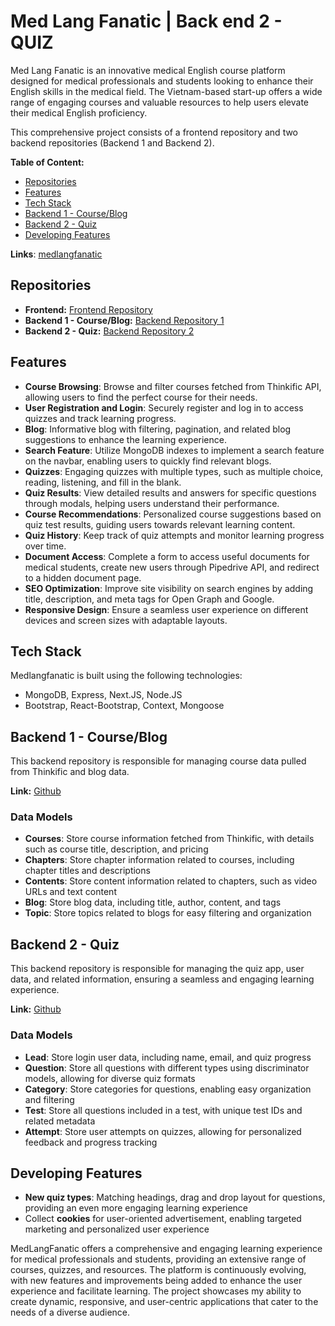 # Med Lang Fanatic | Back end 2 - QUIZ
Med Lang Fanatic is an innovative medical English course platform designed for medical professionals and students looking to enhance their English skills in the medical field. The Vietnam-based start-up offers a wide range of engaging courses and valuable resources to help users elevate their medical English proficiency.

This comprehensive project consists of a frontend repository and two backend repositories (Backend 1 and Backend 2).

**Table of Content:**
- [Repositories](#Repositories)
- [Features](#Features)
- [Tech Stack](#Tech-Stack)
- [Backend 1 - Course/Blog](#Backend-1)
- [Backend 2 - Quiz](#Backend-2)
- [Developing Features](#Developing-Features)

**Links**: [medlangfanatic](https://www.medlangfanatic.com)

## Repositories
- **Frontend:** [Frontend Repository](https://github.com/minhtan7/medlangfanatic-fe-nextjs)
- **Backend 1 - Course/Blog:** [Backend Repository 1](https://github.com/minhtan7/medlangfanatic-be)
- **Backend 2 - Quiz:** [Backend Repository 2](https://github.com/minhtan7/mlf-quiz-app-be)


## Features
- **Course Browsing**: Browse and filter courses fetched from Thinkific API, allowing users to find the perfect course for their needs.
- **User Registration and Login**: Securely register and log in to access quizzes and track learning progress.
- **Blog**: Informative blog with filtering, pagination, and related blog suggestions to enhance the learning experience.
- **Search Feature**: Utilize MongoDB indexes to implement a search feature on the navbar, enabling users to quickly find relevant blogs.
- **Quizzes**: Engaging quizzes with multiple types, such as multiple choice, reading, listening, and fill in the blank.
- **Quiz Results**: View detailed results and answers for specific questions through modals, helping users understand their performance.
- **Course Recommendations**: Personalized course suggestions based on quiz test results, guiding users towards relevant learning content.
- **Quiz History**: Keep track of quiz attempts and monitor learning progress over time.
- **Document Access**: Complete a form to access useful documents for medical students, create new users through Pipedrive API, and redirect to a hidden document page.
- **SEO Optimization**: Improve site visibility on search engines by adding title, description, and meta tags for Open Graph and Google.
- **Responsive Design**: Ensure a seamless user experience on different devices and screen sizes with adaptable layouts.
## Tech Stack
Medlangfanatic is built using the following technologies:

- MongoDB, Express, Next.JS, Node.JS
- Bootstrap, React-Bootstrap, Context, Mongoose

## Backend 1 - Course/Blog
This backend repository is responsible for managing course data pulled from Thinkific and blog data.

**Link:** [Github](https://github.com/minhtan7/medlangfanatic-be)

### Data Models
- **Courses**: Store course information fetched from Thinkific, with details such as course title, description, and pricing
- **Chapters**: Store chapter information related to courses, including chapter titles and descriptions
- **Contents**: Store content information related to chapters, such as video URLs and text content
- **Blog**: Store blog data, including title, author, content, and tags
- **Topic**: Store topics related to blogs for easy filtering and organization

## Backend 2 - Quiz
This backend repository is responsible for managing the quiz app, user data, and related information, ensuring a seamless and engaging learning experience.

**Link:** [Github](https://github.com/minhtan7/mlf-quiz-app-be)

### Data Models
- **Lead**: Store login user data, including name, email, and quiz progress
- **Question**: Store all questions with different types using discriminator models, allowing for diverse quiz formats
- **Category**: Store categories for questions, enabling easy organization and filtering
- **Test**: Store all questions included in a test, with unique test IDs and related metadata
- **Attempt**: Store user attempts on quizzes, allowing for personalized feedback and progress tracking

## Developing Features
- **New quiz types**: Matching headings, drag and drop layout for questions, providing an even more engaging learning experience
- Collect **cookies** for user-oriented advertisement, enabling targeted marketing and personalized user experience


MedLangFanatic offers a comprehensive and engaging learning experience for medical professionals and students, providing an extensive range of courses, quizzes, and resources. The platform is continuously evolving, with new features and improvements being added to enhance the user experience and facilitate learning. The project showcases my ability to create dynamic, responsive, and user-centric applications that cater to the needs of a diverse audience.
